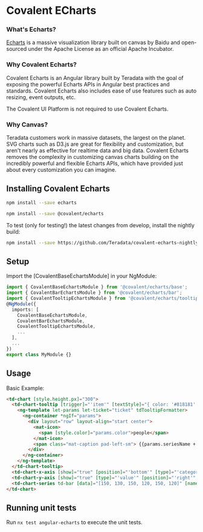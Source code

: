 # Covalent ECharts

### What's Echarts?

[Echarts](https://echarts.apache.org/en/index.html) is a massive visualization library built on canvas by Baidu and open-sourced under the Apache License as an official Apache Incubator.

### Why Covalent Echarts?

Covalent Echarts is an Angular library built by Teradata with the goal of exposing the powerful Echarts APIs in Angular best practices and standards. Covalent Echarts also includes ease of use features such as auto resizing, event outputs, etc.

The Covalent UI Platform is not required to use Covalent Echarts.

### Why Canvas?

Teradata customers work in massive datasets, the largest on the planet. SVG charts such as D3.js are great for flexibility and customization, but aren't nearly as effective for realtime data and big data. Covalent Echarts removes the complexity in customizing canvas charts building on the incredibly powerful and flexible Echarts APIs, which have provided just about every customization you can imagine.

## Installing Covalent Echarts

```bash
npm install --save echarts
```

```bash
npm install --save @covalent/echarts
```

To test (only for testing!) the latest changes from develop, install the nightly build:

```bash
npm install --save https://github.com/Teradata/covalent-echarts-nightly.git
```

## Setup

Import the [CovalentBaseEchartsModule] in your NgModule:

```typescript
import { CovalentBaseEchartsModule } from '@covalent/echarts/base';
import { CovalentBarEchartsModule } from '@covalent/echarts/bar';
import { CovalentTooltipEchartsModule } from '@covalent/echarts/tooltip';
@NgModule({
  imports: [
    CovalentBaseEchartsModule,
    CovalentBarEchartsModule,
    CovalentTooltipEchartsModule,
    ...
  ],
  ...
})
export class MyModule {}
```

## Usage

Basic Example:

```html
<td-chart [style.height.px]="300">
  <td-chart-tooltip [trigger]="'item'" [textStyle]="{ color: '#818181' }" [backgroundColor]="'#ffffff'">
    <ng-template let-params let-ticket="ticket" tdTooltipFormatter>
      <ng-container *ngIf="params">
        <div layout="row" layout-align="start center">
          <mat-icon>
            <span [style.color]="params.color">people</span>
          </mat-icon>
          <span class="mat-caption pad-left-sm"> {{params.seriesName + ': ' + params.value}} </span>
        </div>
      </ng-container>
    </ng-template>
  </td-chart-tooltip>
  <td-chart-x-axis [show]="true" [position]="'bottom'" [type]="'category'" [data]="['Electronics', 'Toys', 'Grocery', 'Appliances', 'Automotive', 'Sports']" [boundaryGap]="true"> </td-chart-x-axis>
  <td-chart-y-axis [show]="true" [type]="'value'" [position]="'right'" [max]="200"> </td-chart-y-axis>
  <td-chart-series td-bar [data]="[150, 130, 150, 120, 150, 120]" [name]="'Today'" [color]="'#F2724B'"> </td-chart-series>
</td-chart>
```

## Running unit tests

Run `nx test angular-echarts` to execute the unit tests.
